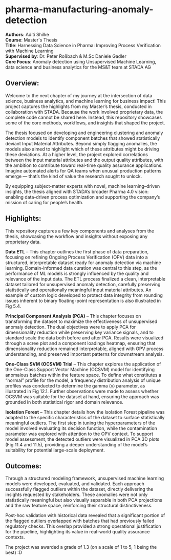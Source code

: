 # pharma-manufacturing-anomaly-detection

**Authors**: Aditi Shilke  
**Course**: Master's Thesis  
**Title**: Harnessing Data Science in Pharma: Improving Process Verification with Machine Learning  
**Supervised by**: Dr. Peter Roßbach & M.Sc Daniele Gadler  
**Core Focus**: Anomaly detection using Unsupervised Machine Learning, data science and business analytics for the MS&T team at STADA AG  

## Overview: 

Welcome to the next chapter of my journey at the intersection of data science, business analytics, and machine learning for business impact! This project captures the highlights from my Master’s thesis, conducted in collaboration with STADA. Because the work involved proprietary data, the complete code cannot be shared here. Instead, this repository showcases some of the core methods, workflows, and insights that shaped the project.

The thesis focused on developing and engineering clustering and anomaly detection models to identify component batches that showed statistically deviant Input Material Attributes. Beyond simply flagging anomalies, the models also aimed to highlight which of these attributes might be driving these deviations. At a higher level, the project explored correlations between the input material attributes and the output quality attributes, with the ambition to contribute toward real-time quality assurance applications. Imagine automated alerts for QA teams when unusual production patterns emerge — that’s the kind of value the research sought to unlock.

By equipping subject-matter experts with novel, machine learning–driven insights, the thesis aligned with STADA’s broader Pharma 4.0 vision: enabling data-driven process optimization and supporting the company’s mission of caring for people’s health.

## Highlights:

This repository captures a few key components and analyses from the thesis, showcasing the workflow and insights without exposing any proprietary data.

**Data ETL** – This chapter outlines the first phase of data preparation, focusing on refining Ongoing Process Verification (OPV) data into a structured, interpretable dataset ready for anomaly detection via machine learning. Domain-informed data curation was central to this step, as the performance of ML models is strongly influenced by the quality and relevance of the input data. The ETL process finalized a clean, interpretable dataset tailored for unsupervised anomaly detection, carefully preserving statistically and operationally meaningful input material attributes. An example of custom logic developed to protect data integrity from rounding issues inherent to binary floating-point representation is also illustrated in Fig 5.4.

**Principal Component Analysis (PCA)** – This chapter focuses on transforming the dataset to maximize the effectiveness of unsupervised anomaly detection. The dual objectives were to apply PCA for dimensionality reduction while preserving key variance signals, and to standard scale the data both before and after PCA. Results were visualized through a scree plot and a component loadings heatmap, ensuring that dimensionality reduction remained interpretable, aligned with OPV process understanding, and preserved important patterns for downstream analysis.

**One-Class SVM (OCSVM) Trial** – This chapter explores the application of the One-Class Support Vector Machine (OCSVM) model for identifying anomalous batches within the feature space. To define what constitutes a “normal” profile for the model, a frequency distribution analysis of unique profiles was conducted to determine the gamma (γ) parameter, as illustrated in Fig 12.1. Further observations were made to assess whether OCSVM was suitable for the dataset at hand, ensuring the approach was grounded in both statistical rigor and domain relevance.

**Isolation Forest** – This chapter details how the Isolation Forest pipeline was adapted to the specific characteristics of the dataset to surface statistically meaningful outliers. The first step in tuning the hyperparameters of the model involved evaluating its decision function, while the contamination parameter was explored with attention to the OPV context. To support model assessment, the detected outliers were visualized in PCA 3D plots (Fig 11.4 and 11.5), providing a deeper understanding of the model’s suitability for potential large-scale deployment.

## Outcomes:

Through a structured modeling framework, unsupervised machine learning models were developed, evaluated, and validated. Each approach successfully flagged outliers within the dataset, directly delivering the insights requested by stakeholders. These anomalies were not only statistically meaningful but also visually separable in both PCA projections and the raw feature space, reinforcing their structural distinctiveness.

Post-hoc validation with historical data revealed that a significant portion of the flagged outliers overlapped with batches that had previously failed regulatory checks. This overlap provided a strong operational justification for the pipeline, highlighting its value in real-world quality assurance contexts.

The project was awarded a grade of 1.3 (on a scale of 1 to 5, 1 being the best) :D
